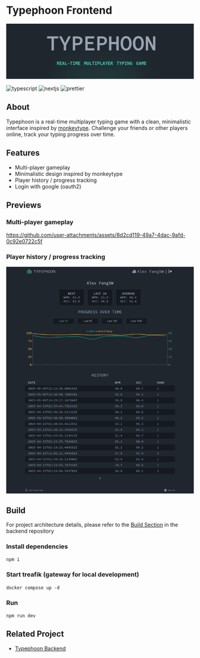 # Typephoon Frontend
![homepage](./doc/pics/homepage.png)

![typescript](https://img.shields.io/badge/TypeScript-007ACC?style=for-the-badge&logo=typescript&logoColor=white)
![nextjs](https://img.shields.io/badge/next%20js-000000?style=for-the-badge&logo=nextdotjs&logoColor=white)
![prettier](https://img.shields.io/badge/prettier-1A2C34?style=for-the-badge&logo=prettier&logoColor=F7BA3E)
## About
Typephoon is a real-time multiplayer typing game with a clean, 
minimalistic interface inspired by [monkeytype](https://monkeytype.com/). 
Challenge your friends or other players online, track your typing progress over time.

## Features
- Multi-player gameplay
- Minimalistic design inspired by monkeytype
- Player history / progress tracking
- Login with google (oauth2)

## Previews
### Multi-player gameplay
https://github.com/user-attachments/assets/8d2cd119-49a7-4dac-9afd-0c92e0722c5f

### Player history / progress tracking
![player-profile](./doc/pics/screencapture-typephoon-alexfangsw-profile-2025-05-11-17_04_23.png)

## Build
For project architecture details, please refer to the [Build Section](https://github.com/AlexFangSW/Typephoon_api/blob/master/doc/build.md) in the backend repository
### Install dependencies
```
npm i
```
### Start treafik (gateway for local development)
```
docker compose up -d
```
### Run
```
npm run dev
```
## Related Project
- [Typephoon Backend](https://github.com/AlexFangSW/Typephoon_api)
